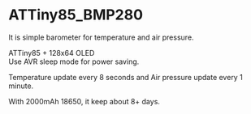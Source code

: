 # ATTiny85_BMP280
  
It is simple barometer for temperature and air pressure.  
  
ATTiny85 + 128x64 OLED  
Use AVR sleep mode for power saving.  
  
Temperature update every 8 seconds and Air pressure update every 1 minute.  
  
With 2000mAh 18650, it keep about 8+ days.  

